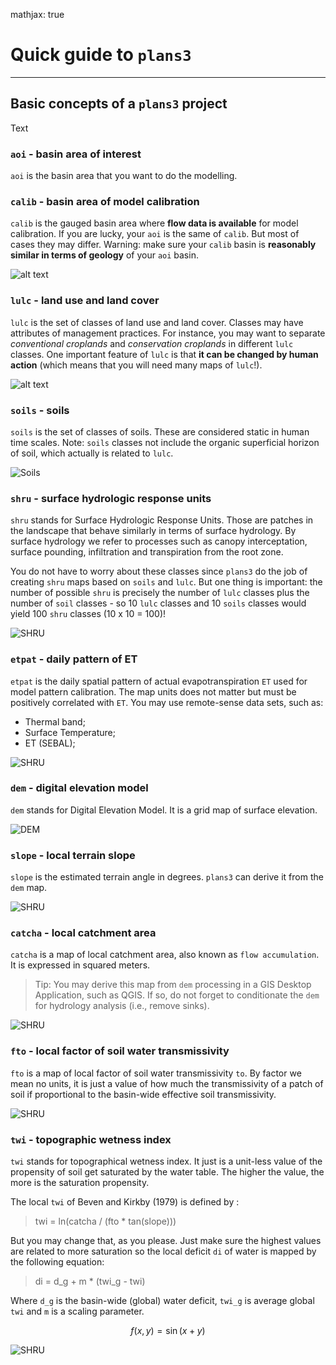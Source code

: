 mathjax: true
# Quick guide to `plans3`

---
## Basic concepts of a `plans3` project

Text

### `aoi` - basin area of interest 

`aoi` is the basin area that you want to do the modelling.  

### `calib` - basin area of model calibration

`calib` is the gauged basin area where **flow data is available** for model calibration. 
If you are lucky, your `aoi` is the same of `calib`. But most of cases they may differ.
Warning: make sure your `calib` basin is **reasonably similar in terms of geology** of your `aoi` basin. 

![alt text](https://github.com/ipo-exe/plans3/blob/main/docs/figs/aoi_calib.PNG "aoi_calib")


### `lulc` - land use and land cover

`lulc` is the set of classes of land use and land cover. 
Classes may have attributes of management practices. For instance, you may want to separate _conventional croplands_
 and _conservation croplands_ in different `lulc` classes. One important feature of `lulc` is that
 **it can be changed by human action** (which means that you will need many maps of `lulc`!). 
 

![alt text](https://github.com/ipo-exe/plans3/blob/main/docs/figs/lulc.PNG "calib_lulc")

### `soils` - soils

`soils` is the set of classes of soils. These are considered static in human time scales. 
Note: `soils` classes not include the organic superficial horizon of soil, which actually is related to `lulc`.   

![Soils](https://github.com/ipo-exe/plans3/blob/main/docs/figs/soils.PNG "calib_soils")

### `shru` - surface hydrologic response units

`shru` stands for Surface Hydrologic Response Units. Those are patches in the landscape 
that behave similarly in terms of surface hydrology. By surface hydrology we refer to processes such as
canopy interceptation, surface pounding, infiltration and transpiration from the root zone.
   
You do not have to worry about these classes since `plans3` do the job of creating `shru` maps based
 on `soils` and `lulc`. But one thing is important: the number of possible `shru` is precisely the number of 
 `lulc` classes plus the number of `soil` classes - so 10 `lulc` classes and 10 `soils` classes would yield 100 `shru` 
 classes (10 x 10 = 100)!   
 
 ![SHRU](https://github.com/ipo-exe/plans3/blob/main/docs/figs/shru.PNG "calib_shru")

### `etpat` - daily pattern of ET

`etpat` is the daily spatial pattern of actual evapotranspiration `ET` used for model pattern calibration.
The map units does not matter but must be positively correlated with `ET`. 
You may use remote-sense data sets, such as:
* Thermal band;
* Surface Temperature;
* ET (SEBAL);

![SHRU](https://github.com/ipo-exe/plans3/blob/main/docs/figs/etpat.PNG "calib_shru")

### `dem` - digital elevation model

`dem` stands for Digital Elevation Model. It is a grid map of surface elevation.

![DEM](https://github.com/ipo-exe/plans3/blob/main/docs/figs/dem.PNG "calib_dem")


### `slope` - local terrain slope

`slope` is the estimated terrain angle in degrees. `plans3` can derive it from the `dem` map.

![SHRU](https://github.com/ipo-exe/plans3/blob/main/docs/figs/slope.PNG "calib_slope")


### `catcha` - local catchment area

`catcha` is a map of local catchment area, also known as `flow accumulation`. 
It is expressed in squared meters. 
> Tip: You may derive this map from `dem` processing in a GIS Desktop 
Application, such as QGIS. If so, do not forget to conditionate the `dem` for hydrology analysis (i.e., remove sinks).

![SHRU](https://github.com/ipo-exe/plans3/blob/main/docs/figs/catcha.PNG "calib_catcha")

### `fto` - local factor of soil water transmissivity

`fto` is a map of local factor of soil water transmissivity `to`. By factor we mean no units, it is just a value of how much 
the transmissivity of a patch of soil if proportional to the basin-wide effective soil transmissivity.

![SHRU](https://github.com/ipo-exe/plans3/blob/main/docs/figs/fto.PNG "calib_fto")

### `twi` - topographic wetness index

`twi` stands for topographical wetness index. It just is a unit-less value of the propensity of soil get saturated by 
the water table. The higher the value, the more is the saturation propensity.

The local `twi` of Beven and Kirkby (1979) is defined by :
> twi = ln(catcha / (fto * tan(slope)))

But you may change that, as you please. Just make sure the highest values are related to more saturation 
so the local deficit `di` of water is mapped by the following equation:

> di = d_g + m * (twi_g - twi)

Where `d_g` is the basin-wide (global) water deficit, `twi_g` is average global `twi` and `m` is a scaling parameter. 

$$
   f(x,y) = \sin(x+y)
$$



![SHRU](https://github.com/ipo-exe/plans3/blob/main/docs/figs/twi.PNG "calib_twi")



